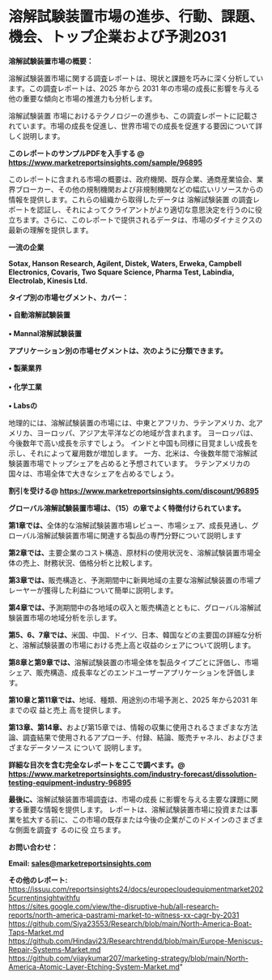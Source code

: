 # 溶解試験装置市場の進歩、行動、課題、機会、トップ企業および予測2031

<strong><b>溶解試験装置市場の概要：</b></strong>

溶解試験装置市場に関する調査レポートは、現状と課題を巧みに深く分析しています。この調査レポートは、2025 年から 2031 年の市場の成長に影響を与える他の重要な傾向と市場の推進力も分析します。

溶解試験装置 市場におけるテクノロジーの進歩も、この調査レポートに記載されています。市場の成長を促進し、世界市場での成長を促進する要因について詳しく説明します。

<strong>このレポートのサンプルPDFを入手する @ <a href=https://www.marketreportsinsights.com/sample/96895>https://www.marketreportsinsights.com/sample/96895</a></strong>

このレポートに含まれる市場の概要は、政府機関、既存企業、通商産業協会、業界ブローカー、その他の規制機関および非規制機関などの幅広いリソースからの情報を提供します。これらの組織から取得したデータは 溶解試験装置 の調査レポートを認証し、それによってクライアントがより適切な意思決定を行うのに役立ちます。さらに、このレポートで提供されるデータは、市場のダイナミクスの最新の理解を提供します。

<strong>一流の企業</strong>

<strong><b>Sotax, Hanson Research, Agilent, Distek, Waters, Erweka, Campbell Electronics, Covaris, Two Square Science, Pharma Test, Labindia, Electrolab, Kinesis Ltd.</b></strong>

<strong><b>タイプ別の市場セグメント、カバー：</b></strong>

<strong>• 自動溶解試験装置<br><br>•  Mannal溶解試験装置</strong>

<strong><b>アプリケーション別の市場セグメントは、次のように分類できます。</b></strong>

<strong>• 製薬業界<br><br>• 化学工業<br><br>•  Labsの</strong>

 地理的には、溶解試験装置の市場には、中東とアフリカ、ラテンアメリカ、北アメリカ、ヨーロッパ、アジア太平洋などの地域が含まれます。 ヨーロッパは、今後数年で高い成長を示すでしょう。 インドと中国も同様に目覚ましい成長を示し、それによって雇用数が増加します。 一方、北米は、今後数年間で溶解試験装置市場でトップシェアを占めると予想されています。 ラテンアメリカの国々は、市場全体で大きなシェアを占めるでしょう。

<strong>割引を受ける@ <a href=https://www.marketreportsinsights.com/discount/96895>https://www.marketreportsinsights.com/discount/96895</a></strong>

<strong><b>グローバル溶解試験装置市場は、（15）の章でよく特徴付けられています。</b></strong>

<strong><b>第</b></strong><strong><b>1章では、</b></strong>全体的な溶解試験装置市場レビュー、市場シェア、成長見通し、グローバル溶解試験装置市場に関連する製品の専門分野について説明します

<strong><b>第2章では、</b></strong>主要企業のコスト構造、原材料の使用状況を、溶解試験装置市場全体の売上、財務状況、価格分析と比較します。

<strong><b>第3章では、</b></strong>販売構造と、予測期間中に新興地域の主要な溶解試験装置の市場プレーヤーが獲得した利益について簡単に説明します。

<strong><b>第4章では、</b></strong>予測期間中の各地域の収入と販売構造とともに、グローバル溶解試験装置市場の地域分析を示します。

<strong><b>第5、6、7章では、</b></strong>米国、中国、ドイツ、日本、韓国などの主要国の詳細な分析と、溶解試験装置の市場における売上高と収益のシェアについて説明します。

<strong><b>第8章と第9章では、</b></strong>溶解試験装置の市場全体を製品タイプごとに評価し、市場シェア、販売構造、成長率などのエンドユーザーアプリケーションを評価します。

<strong><b>第10章と第11章では、</b></strong>地域、種類、用途別の市場予測と、2025 年から2031 年までの収 益と売上 高を提供します。

<strong><b>第13章、第14章、</b></strong>および第15章では、情報の収集に使用されるさまざまな方法論、調査結果で使用されるアプローチ、付録、結論、販売チャネル、およびさまざまなデータソース について 説明します。

<strong>詳細な目次を含む完全なレポートをここで調べます。@ <a href=https://www.marketreportsinsights.com/industry-forecast/dissolution-testing-equipment-industry-96895>https://www.marketreportsinsights.com/industry-forecast/dissolution-testing-equipment-industry-96895</a></strong>

<strong><b>最後に、</b></strong>溶解試験装置市場調査は、市場の成長 に影響を</a>与える主要な課題に関する重要な情報を提供します。 レポートは、溶解試験装置市場に投資または事業を拡大する前に、この市場の既存または今後の企業がこのドメインのさまざまな側面を調査す るのに役 立ちます。

<strong><b>お問い合わせ：</b></strong>

<strong>Email: </strong><a href=mailto:sales@marketreportsinsights.com><strong>sales@marketreportsinsights.com</strong></a>

<strong>その他のレポート:</strong>
<br>
<a href=https://issuu.com/reportsinsights24/docs/europecloudequipmentmarket2025currentinsightwithfu>https://issuu.com/reportsinsights24/docs/europecloudequipmentmarket2025currentinsightwithfu</a>
<br>
<a href=https://sites.google.com/view/the-disruptive-hub/all-research-reports/north-america-pastrami-market-to-witness-xx-cagr-by-2031>https://sites.google.com/view/the-disruptive-hub/all-research-reports/north-america-pastrami-market-to-witness-xx-cagr-by-2031</a>
<br>
<a href=https://github.com/Siya23553/Research/blob/main/North-America-Boat-Taps-Market.md>https://github.com/Siya23553/Research/blob/main/North-America-Boat-Taps-Market.md</a>
<br>
<a href=https://github.com/Hindavi23/Researchtrendd/blob/main/Europe-Meniscus-Repair-Systems-Market.md>https://github.com/Hindavi23/Researchtrendd/blob/main/Europe-Meniscus-Repair-Systems-Market.md</a>
<br>
<a href=https://github.com/vijaykumar207/marketing-strategy/blob/main/North-America-Atomic-Layer-Etching-System-Market.md>https://github.com/vijaykumar207/marketing-strategy/blob/main/North-America-Atomic-Layer-Etching-System-Market.md</a>"
